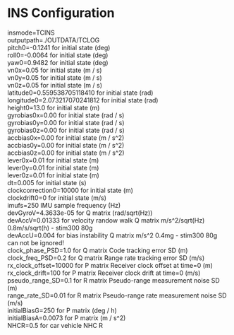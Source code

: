 # INS Configuration
insmode=TCINS \
outputpath=./OUTDATA/TCLOG\
pitch0=-0.1241 for initial state (deg)\
roll0=-0.0064 for initial state (deg)\
yaw0=0.9482 for initial state (deg)\
vn0x=0.05 for initial state (m / s)\
vn0y=0.05 for initial state (m / s)\
vn0z=0.05 for initial state (m / s)\
latitude0=0.559538705118410 for initial state (rad)\
longitude0=2.073217070241812 for initial state (rad)\
height0=13.0 for initial state (m)\
gyrobias0x=0.00 for initial state (rad / s)\
gyrobias0y=0.00 for initial state (rad / s)\
gyrobias0z=0.00 for initial state (rad / s)\
accbias0x=0.00 for initial state (m / s^2)\
accbias0y=0.00 for initial state (m / s^2)\
accbias0z=0.00 for initial state (m / s^2)\
lever0x=0.01 for initial state (m)\
lever0y=0.01 for initial state (m)\
lever0z=0.01 for initial state (m)\
dt=0.005 for initial state (s)\
clockcorrection0=10000 for initial state (m)\
clockdrift0=0 for initial state (m/s)\
imufs=250 IMU sample frequency (Hz)\
devGyroV=4.3633e-05 for Q matrix (rad/sqrt(Hz))\
devAccV=0.01333 for velocity randow walk Q matrix m/s^2/sqrt(Hz) 0.8m/s/sqrt(h) - stim300 80g\
devAccU=0.004 for bias instability Q matrix m/s^2 0.4mg - stim300 80g can not be ignored! \
clock_phase_PSD=1.0 for Q matrix Code tracking error SD (m) \
clock_freq_PSD=0.2 for Q matrix  Range rate tracking error SD (m/s) \
rx_clock_offset=10000 for P matrix Receiver clock offset at time=0 (m)\
rx_clock_drift=100 for P matrix  Receiver clock drift at time=0 (m/s)\
pseudo_range_SD=0.1 for R matrix Pseudo-range measurement noise SD (m)\
range_rate_SD=0.01 for R matrix Pseudo-range rate measurement noise SD (m/s)\
initialBiasG=250 for P matrix (deg / h)\
initialBiasA=0.0073 for P matrix (m / s^2)\
NHCR=0.5 for car vehicle NHC R